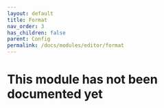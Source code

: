 ```yaml
---
layout: default
title: Format
nav_order: 3
has_children: false
parent: Config
permalink: /docs/modules/editor/format
---
```


# This module has not been documented yet
